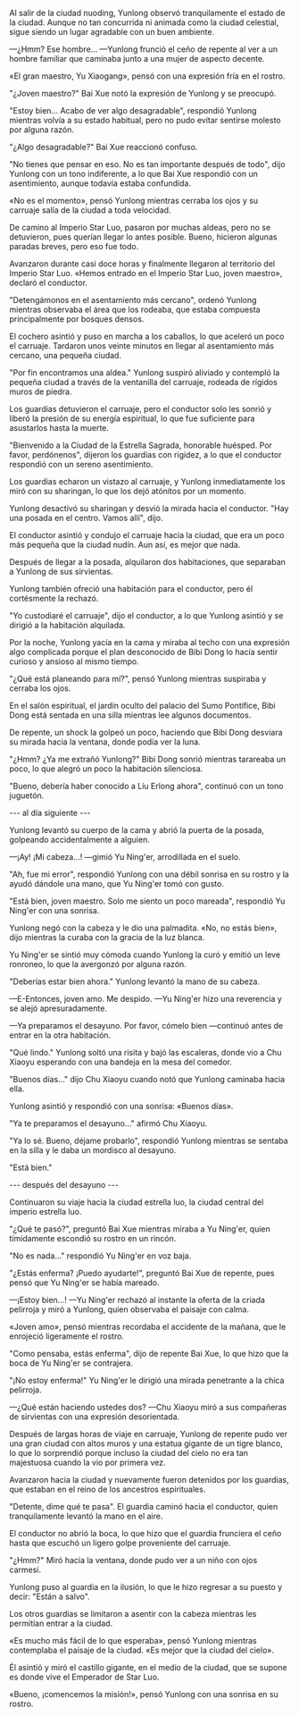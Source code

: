 
Al salir de la ciudad nuoding, Yunlong observó tranquilamente el estado de la ciudad. Aunque no tan concurrida ni animada como la ciudad celestial, sigue siendo un lugar agradable con un buen ambiente.

—¿Hmm? Ese hombre... —Yunlong frunció el ceño de repente al ver a un hombre familiar que caminaba junto a una mujer de aspecto decente.

«El gran maestro, Yu Xiaogang», pensó con una expresión fría en el rostro.

"¿Joven maestro?" Bai Xue notó la expresión de Yunlong y se preocupó.

"Estoy bien... Acabo de ver algo desagradable", respondió Yunlong mientras volvía a su estado habitual, pero no pudo evitar sentirse molesto por alguna razón.

"¿Algo desagradable?" Bai Xue reaccionó confuso.

"No tienes que pensar en eso. No es tan importante después de todo", dijo Yunlong con un tono indiferente, a lo que Bai Xue respondió con un asentimiento, aunque todavía estaba confundida.

«No es el momento», pensó Yunlong mientras cerraba los ojos y su carruaje salía de la ciudad a toda velocidad.

De camino al Imperio Star Luo, pasaron por muchas aldeas, pero no se detuvieron, pues querían llegar lo antes posible. Bueno, hicieron algunas paradas breves, pero eso fue todo.

Avanzaron durante casi doce horas y finalmente llegaron al territorio del Imperio Star Luo. «Hemos entrado en el Imperio Star Luo, joven maestro», declaró el conductor.

"Detengámonos en el asentamiento más cercano", ordenó Yunlong mientras observaba el área que los rodeaba, que estaba compuesta principalmente por bosques densos.

El cochero asintió y puso en marcha a los caballos, lo que aceleró un poco el carruaje. Tardaron unos veinte minutos en llegar al asentamiento más cercano, una pequeña ciudad.

"Por fin encontramos una aldea." Yunlong suspiró aliviado y contempló la pequeña ciudad a través de la ventanilla del carruaje, rodeada de rígidos muros de piedra.

Los guardias detuvieron el carruaje, pero el conductor solo les sonrió y liberó la presión de su energía espiritual, lo que fue suficiente para asustarlos hasta la muerte.

"Bienvenido a la Ciudad de la Estrella Sagrada, honorable huésped. Por favor, perdónenos", dijeron los guardias con rigidez, a lo que el conductor respondió con un sereno asentimiento.

Los guardias echaron un vistazo al carruaje, y Yunlong inmediatamente los miró con su sharingan, lo que los dejó atónitos por un momento.

Yunlong desactivó su sharingan y desvió la mirada hacia el conductor. "Hay una posada en el centro. Vamos allí", dijo.

El conductor asintió y condujo el carruaje hacia la ciudad, que era un poco más pequeña que la ciudad nudín. Aun así, es mejor que nada.

Después de llegar a la posada, alquilaron dos habitaciones, que separaban a Yunlong de sus sirvientas.

Yunlong también ofreció una habitación para el conductor, pero él cortésmente la rechazó.

"Yo custodiaré el carruaje", dijo el conductor, a lo que Yunlong asintió y se dirigió a la habitación alquilada.

Por la noche, Yunlong yacía en la cama y miraba al techo con una expresión algo complicada porque el plan desconocido de Bibi Dong lo hacía sentir curioso y ansioso al mismo tiempo.

"¿Qué está planeando para mí?", pensó Yunlong mientras suspiraba y cerraba los ojos.

En el salón espiritual, el jardín oculto del palacio del Sumo Pontífice, Bibi Dong está sentada en una silla mientras lee algunos documentos.

De repente, un shock la golpeó un poco, haciendo que Bibi Dong desviara su mirada hacia la ventana, donde podía ver la luna.

"¿Hmm? ¿Ya me extrañó Yunlong?" Bibi Dong sonrió mientras tarareaba un poco, lo que alegró un poco la habitación silenciosa.

"Bueno, debería haber conocido a Liu Erlong ahora", continuó con un tono juguetón.

--- al día siguiente ---

Yunlong levantó su cuerpo de la cama y abrió la puerta de la posada, golpeando accidentalmente a alguien.

—¡Ay! ¡Mi cabeza…! —gimió Yu Ning'er, arrodillada en el suelo.

"Ah, fue mi error", respondió Yunlong con una débil sonrisa en su rostro y la ayudó dándole una mano, que Yu Ning'er tomó con gusto.

"Está bien, joven maestro. Solo me siento un poco mareada", respondió Yu Ning'er con una sonrisa.

Yunlong negó con la cabeza y le dio una palmadita. «No, no estás bien», dijo mientras la curaba con la gracia de la luz blanca.

Yu Ning'er se sintió muy cómoda cuando Yunlong la curó y emitió un leve ronroneo, lo que la avergonzó por alguna razón.

"Deberías estar bien ahora." Yunlong levantó la mano de su cabeza.

—E-Entonces, joven amo. Me despido. —Yu Ning'er hizo una reverencia y se alejó apresuradamente.

—Ya preparamos el desayuno. Por favor, cómelo bien —continuó antes de entrar en la otra habitación.

"Qué lindo." Yunlong soltó una risita y bajó las escaleras, donde vio a Chu Xiaoyu esperando con una bandeja en la mesa del comedor.

"Buenos días..." dijo Chu Xiaoyu cuando notó que Yunlong caminaba hacia ella.

Yunlong asintió y respondió con una sonrisa: «Buenos días».

"Ya te preparamos el desayuno..." afirmó Chu Xiaoyu.

"Ya lo sé. Bueno, déjame probarlo", respondió Yunlong mientras se sentaba en la silla y le daba un mordisco al desayuno.

"Está bien."

--- después del desayuno ---

Continuaron su viaje hacia la ciudad estrella luo, la ciudad central del imperio estrella luo.

"¿Qué te pasó?", preguntó Bai Xue mientras miraba a Yu Ning'er, quien tímidamente escondió su rostro en un rincón.

"No es nada..." respondió Yu Ning'er en voz baja.

"¿Estás enferma? ¡Puedo ayudarte!", preguntó Bai Xue de repente, pues pensó que Yu Ning'er se había mareado.

—¡Estoy bien...! —Yu Ning'er rechazó al instante la oferta de la criada pelirroja y miró a Yunlong, quien observaba el paisaje con calma.

«Joven amo», pensó mientras recordaba el accidente de la mañana, que le enrojeció ligeramente el rostro.

"Como pensaba, estás enferma", dijo de repente Bai Xue, lo que hizo que la boca de Yu Ning'er se contrajera.

"¡No estoy enferma!" Yu Ning'er le dirigió una mirada penetrante a la chica pelirroja.

—¿Qué están haciendo ustedes dos? —Chu Xiaoyu miró a sus compañeras de sirvientas con una expresión desorientada.

Después de largas horas de viaje en carruaje, Yunlong de repente pudo ver una gran ciudad con altos muros y una estatua gigante de un tigre blanco, lo que lo sorprendió porque incluso la ciudad del cielo no era tan majestuosa cuando la vio por primera vez.

Avanzaron hacia la ciudad y nuevamente fueron detenidos por los guardias, que estaban en el reino de los ancestros espirituales.

"Detente, dime qué te pasa". El guardia caminó hacia el conductor, quien tranquilamente levantó la mano en el aire.

El conductor no abrió la boca, lo que hizo que el guardia frunciera el ceño hasta que escuchó un ligero golpe proveniente del carruaje.

"¿Hmm?" Miró hacia la ventana, donde pudo ver a un niño con ojos carmesí.

Yunlong puso al guardia en la ilusión, lo que le hizo regresar a su puesto y decir: "Están a salvo".

Los otros guardias se limitaron a asentir con la cabeza mientras les permitían entrar a la ciudad.

«Es mucho más fácil de lo que esperaba», pensó Yunlong mientras contemplaba el paisaje de la ciudad. «Es mejor que la ciudad del cielo».

Él asintió y miró el castillo gigante, en el medio de la ciudad, que se supone es donde vive el Emperador de Star Luo.

«Bueno, ¡comencemos la misión!», pensó Yunlong con una sonrisa en su rostro.